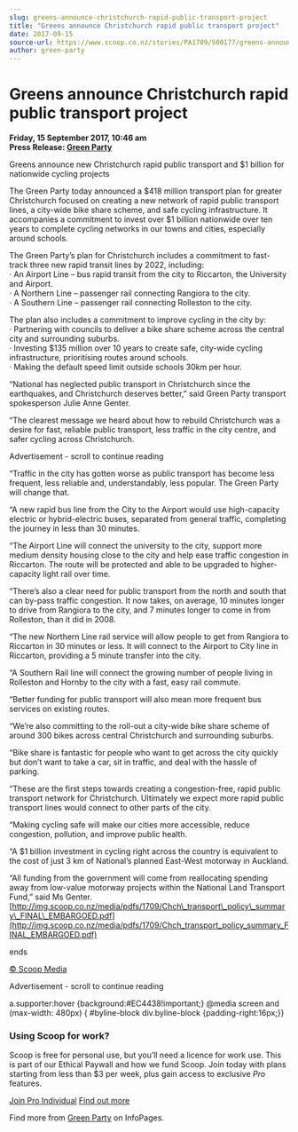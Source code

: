 ```yaml
---
slug: greens-announce-christchurch-rapid-public-transport-project
title: "Greens announce Christchurch rapid public transport project"
date: 2017-09-15
source-url: https://www.scoop.co.nz/stories/PA1709/S00177/greens-announce-christchurch-rapid-public-transport-project.htm
author: green-party
---
```

Greens announce Christchurch rapid public transport project
===========================================================

**Friday, 15 September 2017, 10:46 am**  
**Press Release: [Green Party](https://info.scoop.co.nz/Green_Party)**

Greens announce new Christchurch rapid public transport and $1 billion for nationwide cycling projects

The Green Party today announced a $418 million transport plan for greater Christchurch focused on creating a new network of rapid public transport lines, a city-wide bike share scheme, and safe cycling infrastructure. It accompanies a commitment to invest over $1 billion nationwide over ten years to complete cycling networks in our towns and cities, especially around schools.

The Green Party’s plan for Christchurch includes a commitment to fast-track three new rapid transit lines by 2022, including:  
· An Airport Line – bus rapid transit from the city to Riccarton, the University and Airport.  
· A Northern Line – passenger rail connecting Rangiora to the city.  
· A Southern Line – passenger rail connecting Rolleston to the city.

The plan also includes a commitment to improve cycling in the city by:  
· Partnering with councils to deliver a bike share scheme across the central city and surrounding suburbs.  
· Investing $135 million over 10 years to create safe, city-wide cycling infrastructure, prioritising routes around schools.  
· Making the default speed limit outside schools 30km per hour.

“National has neglected public transport in Christchurch since the earthquakes, and Christchurch deserves better,” said Green Party transport spokesperson Julie Anne Genter.

“The clearest message we heard about how to rebuild Christchurch was a desire for fast, reliable public transport, less traffic in the city centre, and safer cycling across Christchurch.

Advertisement - scroll to continue reading





“Traffic in the city has gotten worse as public transport has become less frequent, less reliable and, understandably, less popular. The Green Party will change that.

“A new rapid bus line from the City to the Airport would use high-capacity electric or hybrid-electric buses, separated from general traffic, completing the journey in less than 30 minutes.

“The Airport Line will connect the university to the city, support more medium density housing close to the city and help ease traffic congestion in Riccarton. The route will be protected and able to be upgraded to higher-capacity light rail over time.

“There’s also a clear need for public transport from the north and south that can by-pass traffic congestion. It now takes, on average, 10 minutes longer to drive from Rangiora to the city, and 7 minutes longer to come in from Rolleston, than it did in 2008.

“The new Northern Line rail service will allow people to get from Rangiora to Riccarton in 30 minutes or less. It will connect to the Airport to City line in Riccarton, providing a 5 minute transfer into the city.

“A Southern Rail line will connect the growing number of people living in Rolleston and Hornby to the city with a fast, easy rail commute.

“Better funding for public transport will also mean more frequent bus services on existing routes.

“We’re also committing to the roll-out a city-wide bike share scheme of around 300 bikes across central Christchurch and surrounding suburbs.

“Bike share is fantastic for people who want to get across the city quickly but don’t want to take a car, sit in traffic, and deal with the hassle of parking.

“These are the first steps towards creating a congestion-free, rapid public transport network for Christchurch. Ultimately we expect more rapid public transport lines would connect to other parts of the city.

“Making cycling safe will make our cities more accessible, reduce congestion, pollution, and improve public health.

“A $1 billion investment in cycling right across the country is equivalent to the cost of just 3 km of National’s planned East-West motorway in Auckland.

“All funding from the government will come from reallocating spending away from low-value motorway projects within the National Land Transport Fund,” said Ms Genter.  
[http://img.scoop.co.nz/media/pdfs/1709/Chch\_transport\_policy\_summary\_FINAL\_EMBARGOED.pdf](http://img.scoop.co.nz/media/pdfs/1709/Chch_transport_policy_summary_FINAL_EMBARGOED.pdf)  

ends

[© Scoop Media](http://www.scoop.co.nz/about/terms.html)  

Advertisement - scroll to continue reading



a.supporter:hover {background:#EC4438!important;} @media screen and (max-width: 480px) { #byline-block div.byline-block {padding-right:16px;}}

### Using Scoop for work?

Scoop is free for personal use, but you’ll need a licence for work use. This is part of our Ethical Paywall and how we fund Scoop. Join today with plans starting from less than $3 per week, plus gain access to exclusive _Pro_ features.  
  
[Join Pro Individual](https://pro.scoop.co.nz/Individual/?from=ProIn24) [Find out more](https://pro.scoop.co.nz/using-scoop-for-work/?from=ProIn24)

Find more from [Green Party](https://info.scoop.co.nz/Green_Party) on InfoPages.